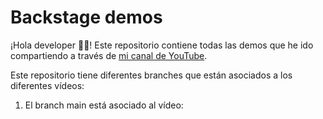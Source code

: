 # Backstage demos

¡Hola developer 👋🏻! Este repositorio contiene todas las demos que he ido compartiendo a través de [mi canal de YouTube](https://www.youtube.com/@returngis).

Este repositorio tiene diferentes branches que están asociados a los diferentes vídeos:

1. El branch main está asociado al vídeo: 